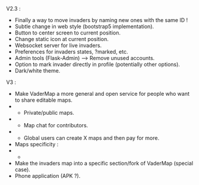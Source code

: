 V2.3 :
- Finally a way to move invaders by naming new ones with the same ID !
- Subtle change in web style (bootstrap5 implementation).
- Button to center screen to current position.
- Change static icon at current position.
- Websocket server for live invaders.
- Preferences for invaders states, ?marked, etc.
- Admin tools (Flask-Admin) --> Remove unused accounts.
- Option to mark invader directly in profile (potentially other options).
- Dark/white theme.

V3 :
- Make VaderMap a more general and open service for people who want to share editable maps.
- - Private/public maps.
- - Map chat for contributors.
- - Global users can create X maps and then pay for more.
- Maps specificity :
- - 
- Make the invaders map into a specific section/fork of VaderMap (special case).
- Phone application (APK ?).